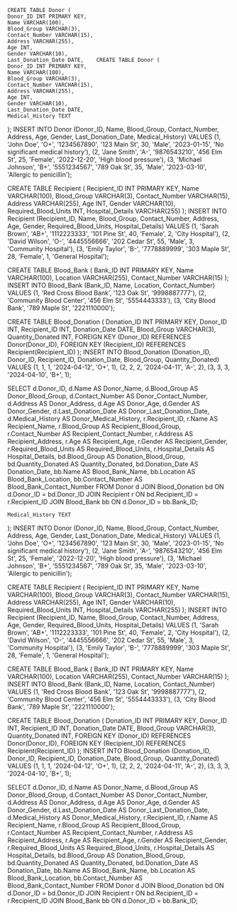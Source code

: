     CREATE TABLE Donor (
    Donor_ID INT PRIMARY KEY,
    Name VARCHAR(100),
    Blood_Group VARCHAR(3),
    Contact_Number VARCHAR(15),
    Address VARCHAR(255),
    Age INT,
    Gender VARCHAR(10),
    Last_Donation_Date DATE,    CREATE TABLE Donor (
    Donor_ID INT PRIMARY KEY,
    Name VARCHAR(100),
    Blood_Group VARCHAR(3),
    Contact_Number VARCHAR(15),
    Address VARCHAR(255),
    Age INT,
    Gender VARCHAR(10),
    Last_Donation_Date DATE,
    Medical_History TEXT
);
INSERT INTO Donor (Donor_ID, Name, Blood_Group, Contact_Number, Address, Age, Gender, Last_Donation_Date, Medical_History) 
VALUES 
(1, 'John Doe', 'O+', '1234567890', '123 Main St', 30, 'Male', '2023-01-15', 'No significant medical history'),
(2, 'Jane Smith', 'A-', '9876543210', '456 Elm St', 25, 'Female', '2022-12-20', 'High blood pressure'),
(3, 'Michael Johnson', 'B+', '5551234567', '789 Oak St', 35, 'Male', '2023-03-10', 'Allergic to penicillin');


CREATE TABLE Recipient (
    Recipient_ID INT PRIMARY KEY,
    Name VARCHAR(100),
    Blood_Group VARCHAR(3),
    Contact_Number VARCHAR(15),
    Address VARCHAR(255),
    Age INT,
    Gender VARCHAR(10),
    Required_Blood_Units INT,
    Hospital_Details VARCHAR(255)
);
INSERT INTO Recipient (Recipient_ID, Name, Blood_Group, Contact_Number, Address, Age, Gender, Required_Blood_Units, Hospital_Details) 
VALUES 
(1, 'Sarah Brown', 'AB+', '1112223333', '101 Pine St', 40, 'Female', 2, 'City Hospital'),
(2, 'David Wilson', 'O-', '4445556666', '202 Cedar St', 55, 'Male', 3, 'Community Hospital'),
(3, 'Emily Taylor', 'B-', '7778889999', '303 Maple St', 28, 'Female', 1, 'General Hospital');

CREATE TABLE Blood_Bank (
    Bank_ID INT PRIMARY KEY,
    Name VARCHAR(100),
    Location VARCHAR(255),
    Contact_Number VARCHAR(15)
);
INSERT INTO Blood_Bank (Bank_ID, Name, Location, Contact_Number) 
VALUES 
(1, 'Red Cross Blood Bank', '123 Oak St', '9998887777'),
(2, 'Community Blood Center', '456 Elm St', '5554443333'),
(3, 'City Blood Bank', '789 Maple St', '2221110000');


CREATE TABLE Blood_Donation (
    Donation_ID INT PRIMARY KEY,
    Donor_ID INT,
    Recipient_ID INT,
    Donation_Date DATE,
    Blood_Group VARCHAR(3),
    Quantity_Donated INT,
    FOREIGN KEY (Donor_ID) REFERENCES Donor(Donor_ID),
    FOREIGN KEY (Recipient_ID) REFERENCES Recipient(Recipient_ID)
);
INSERT INTO Blood_Donation (Donation_ID, Donor_ID, Recipient_ID, Donation_Date, Blood_Group, Quantity_Donated) 
VALUES 
(1, 1, 1, '2024-04-12', 'O+', 1),
(2, 2, 2, '2024-04-11', 'A-', 2),
(3, 3, 3, '2024-04-10', 'B+', 1);

SELECT 
    d.Donor_ID,
    d.Name AS Donor_Name,
    d.Blood_Group AS Donor_Blood_Group,
    d.Contact_Number AS Donor_Contact_Number,
    d.Address AS Donor_Address,
    d.Age AS Donor_Age,
    d.Gender AS Donor_Gender,
    d.Last_Donation_Date AS Donor_Last_Donation_Date,
    d.Medical_History AS Donor_Medical_History,
    r.Recipient_ID,
    r.Name AS Recipient_Name,
    r.Blood_Group AS Recipient_Blood_Group,
    r.Contact_Number AS Recipient_Contact_Number,
    r.Address AS Recipient_Address,
    r.Age AS Recipient_Age,
    r.Gender AS Recipient_Gender,
    r.Required_Blood_Units AS Required_Blood_Units,
    r.Hospital_Details AS Hospital_Details,
    bd.Blood_Group AS Donation_Blood_Group,
    bd.Quantity_Donated AS Quantity_Donated,
    bd.Donation_Date AS Donation_Date,
    bb.Name AS Blood_Bank_Name,
    bb.Location AS Blood_Bank_Location,
    bb.Contact_Number AS Blood_Bank_Contact_Number
FROM 
    Donor d
JOIN 
    Blood_Donation bd ON d.Donor_ID = bd.Donor_ID
JOIN 
    Recipient r ON bd.Recipient_ID = r.Recipient_ID
JOIN 
    Blood_Bank bb ON d.Donor_ID = bb.Bank_ID;

    Medical_History TEXT
);
INSERT INTO Donor (Donor_ID, Name, Blood_Group, Contact_Number, Address, Age, Gender, Last_Donation_Date, Medical_History) 
VALUES 
(1, 'John Doe', 'O+', '1234567890', '123 Main St', 30, 'Male', '2023-01-15', 'No significant medical history'),
(2, 'Jane Smith', 'A-', '9876543210', '456 Elm St', 25, 'Female', '2022-12-20', 'High blood pressure'),
(3, 'Michael Johnson', 'B+', '5551234567', '789 Oak St', 35, 'Male', '2023-03-10', 'Allergic to penicillin');


CREATE TABLE Recipient (
    Recipient_ID INT PRIMARY KEY,
    Name VARCHAR(100),
    Blood_Group VARCHAR(3),
    Contact_Number VARCHAR(15),
    Address VARCHAR(255),
    Age INT,
    Gender VARCHAR(10),
    Required_Blood_Units INT,
    Hospital_Details VARCHAR(255)
);
INSERT INTO Recipient (Recipient_ID, Name, Blood_Group, Contact_Number, Address, Age, Gender, Required_Blood_Units, Hospital_Details) 
VALUES 
(1, 'Sarah Brown', 'AB+', '1112223333', '101 Pine St', 40, 'Female', 2, 'City Hospital'),
(2, 'David Wilson', 'O-', '4445556666', '202 Cedar St', 55, 'Male', 3, 'Community Hospital'),
(3, 'Emily Taylor', 'B-', '7778889999', '303 Maple St', 28, 'Female', 1, 'General Hospital');

CREATE TABLE Blood_Bank (
    Bank_ID INT PRIMARY KEY,
    Name VARCHAR(100),
    Location VARCHAR(255),
    Contact_Number VARCHAR(15)
);
INSERT INTO Blood_Bank (Bank_ID, Name, Location, Contact_Number) 
VALUES 
(1, 'Red Cross Blood Bank', '123 Oak St', '9998887777'),
(2, 'Community Blood Center', '456 Elm St', '5554443333'),
(3, 'City Blood Bank', '789 Maple St', '2221110000');


CREATE TABLE Blood_Donation (
    Donation_ID INT PRIMARY KEY,
    Donor_ID INT,
    Recipient_ID INT,
    Donation_Date DATE,
    Blood_Group VARCHAR(3),
    Quantity_Donated INT,
    FOREIGN KEY (Donor_ID) REFERENCES Donor(Donor_ID),
    FOREIGN KEY (Recipient_ID) REFERENCES Recipient(Recipient_ID)
);
INSERT INTO Blood_Donation (Donation_ID, Donor_ID, Recipient_ID, Donation_Date, Blood_Group, Quantity_Donated) 
VALUES 
(1, 1, 1, '2024-04-12', 'O+', 1),
(2, 2, 2, '2024-04-11', 'A-', 2),
(3, 3, 3, '2024-04-10', 'B+', 1);

SELECT 
    d.Donor_ID,
    d.Name AS Donor_Name,
    d.Blood_Group AS Donor_Blood_Group,
    d.Contact_Number AS Donor_Contact_Number,
    d.Address AS Donor_Address,
    d.Age AS Donor_Age,
    d.Gender AS Donor_Gender,
    d.Last_Donation_Date AS Donor_Last_Donation_Date,
    d.Medical_History AS Donor_Medical_History,
    r.Recipient_ID,
    r.Name AS Recipient_Name,
    r.Blood_Group AS Recipient_Blood_Group,
    r.Contact_Number AS Recipient_Contact_Number,
    r.Address AS Recipient_Address,
    r.Age AS Recipient_Age,
    r.Gender AS Recipient_Gender,
    r.Required_Blood_Units AS Required_Blood_Units,
    r.Hospital_Details AS Hospital_Details,
    bd.Blood_Group AS Donation_Blood_Group,
    bd.Quantity_Donated AS Quantity_Donated,
    bd.Donation_Date AS Donation_Date,
    bb.Name AS Blood_Bank_Name,
    bb.Location AS Blood_Bank_Location,
    bb.Contact_Number AS Blood_Bank_Contact_Number
FROM 
    Donor d
JOIN 
    Blood_Donation bd ON d.Donor_ID = bd.Donor_ID
JOIN 
    Recipient r ON bd.Recipient_ID = r.Recipient_ID
JOIN 
    Blood_Bank bb ON d.Donor_ID = bb.Bank_ID;
